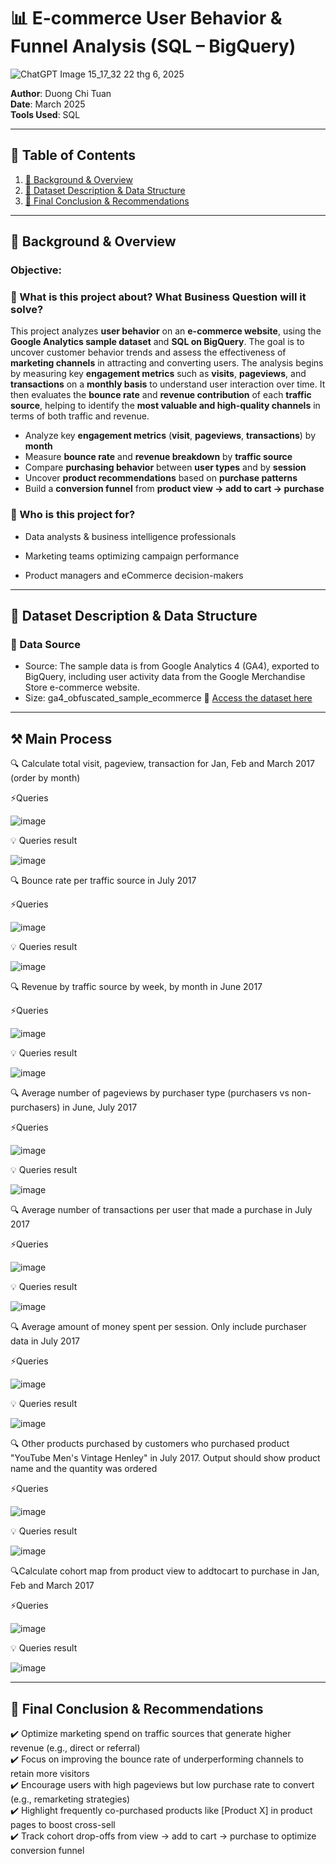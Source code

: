 # 📊 E-commerce User Behavior & Funnel Analysis (SQL – BigQuery)

![ChatGPT Image 15_17_32 22 thg 6, 2025](https://github.com/user-attachments/assets/c3229216-4711-472e-a44d-f43257134274)

**Author**: Duong Chi Tuan  
**Date**: March 2025  
**Tools Used**: SQL

---

## 📑 Table of Contents  
1. [📌 Background & Overview](#-background--overview)  
2. [📂 Dataset Description & Data Structure](#-dataset-description--data-structure)  
3. [🔎 Final Conclusion & Recommendations](#-final-conclusion--recommendations)

---

## 📌 Background & Overview  

### Objective:
### 📖 What is this project about? What Business Question will it solve?

This project analyzes **user behavior** on an **e-commerce website**, using the **Google Analytics sample dataset** and **SQL on BigQuery**. The goal is to uncover customer behavior trends and assess the effectiveness of **marketing channels** in attracting and converting users. The analysis begins by measuring key **engagement metrics** such as **visits**, **pageviews**, and **transactions** on a **monthly basis** to understand user interaction over time. It then evaluates the **bounce rate** and **revenue contribution** of each **traffic source**, helping to identify the **most valuable and high-quality channels** in terms of both traffic and revenue.
 
- Analyze key **engagement metrics** (**visit**, **pageviews**, **transactions**) by **month**
- Measure **bounce rate** and **revenue breakdown** by **traffic source**
- Compare **purchasing behavior** between **user types** and by **session**
- Uncover **product recommendations** based on **purchase patterns**
- Build a **conversion funnel** from **product view → add to cart → purchase**

### 👤 Who is this project for?  

- Data analysts & business intelligence professionals

- Marketing teams optimizing campaign performance

- Product managers and eCommerce decision-makers
 
---

## 📂 Dataset Description & Data Structure  

### 📌 Data Source  
- Source: The sample data is from Google Analytics 4 (GA4), exported to BigQuery, including user activity data from the Google Merchandise Store e-commerce website.  
- Size: ga4_obfuscated_sample_ecommerce
🔗 [Access the dataset here](https://console.cloud.google.com/bigquery?inv=1&invt=Ab1wuA&project=project-sql-453615&ws=!1m10!1m4!4m3!1sbigquery-public-data!2sgoogle_analytics_sample!3sga_sessions_20170801!1m4!1m3!1sproject-sql-453615!2sbquxjob_1998eeea_197d018f89f!3sUS)
---

## ⚒️ Main Process

🔍 Calculate total visit, pageview, transaction for Jan, Feb and March 2017 (order by month)

⚡Queries

![image](https://github.com/user-attachments/assets/f1166d9a-6d9e-447d-81d2-ecf8742e4060)

💡 Queries result  

![image](https://github.com/user-attachments/assets/64503f79-f4a3-47eb-be5c-a779368c71fc)

🔍 Bounce rate per traffic source in July 2017 

⚡Queries

![image](https://github.com/user-attachments/assets/d870a107-5663-4f90-8d36-6416f1c49dd2)

💡 Queries result

![image](https://github.com/user-attachments/assets/50b14315-dba5-4ac7-9633-861dc172abf8)

🔍 Revenue by traffic source by week, by month in June 2017

⚡Queries

![image](https://github.com/user-attachments/assets/0ef81d6c-55d1-4467-97da-36535d65ac67)

💡 Queries result

![image](https://github.com/user-attachments/assets/b9740ada-2c20-468d-9a59-c24be96dc3a9)

🔍  Average number of pageviews by purchaser type (purchasers vs non-purchasers) in June, July 2017

⚡Queries

![image](https://github.com/user-attachments/assets/99fdb9ee-a8b8-4cce-960f-c2e5d10db408)

💡 Queries result

![image](https://github.com/user-attachments/assets/5c8a70d4-40e1-4771-9bd6-6612289227de)

🔍 Average number of transactions per user that made a purchase in July 2017

⚡Queries

![image](https://github.com/user-attachments/assets/47c084a6-5023-4dea-883d-fce11077785e)

💡 Queries result

![image](https://github.com/user-attachments/assets/5c8a70d4-40e1-4771-9bd6-6612289227de)

🔍 Average amount of money spent per session. Only include purchaser data in July 2017

⚡Queries

![image](https://github.com/user-attachments/assets/2f70597f-7cdf-4079-94da-bd39dd8a79c9)

💡 Queries result

![image](https://github.com/user-attachments/assets/9e61817d-1018-4836-85b4-2e2ee37ad20d)

🔍 Other products purchased by customers who purchased product "YouTube Men's Vintage Henley" in July 2017. Output should show product name and the quantity was ordered

⚡Queries

![image](https://github.com/user-attachments/assets/f6a39000-e02b-463a-912b-a848127e5b9a)

💡 Queries result

![image](https://github.com/user-attachments/assets/04d472d1-c1b0-4a30-99a7-42c2d3f4e992)

🔍Calculate cohort map from product view to addtocart to purchase in Jan, Feb and March 2017

⚡Queries

![image](https://github.com/user-attachments/assets/1672c27d-8cb2-49a0-9066-887de56fe57c)

💡 Queries result

![image](https://github.com/user-attachments/assets/1b0812ae-b308-4d11-9bcf-6e5eeba732e0)

---

## 🔎 Final Conclusion & Recommendations  
✔️ Optimize marketing spend on traffic sources that generate higher revenue (e.g., direct or referral)  
✔️ Focus on improving the bounce rate of underperforming channels to retain more visitors  
✔️ Encourage users with high pageviews but low purchase rate to convert (e.g., remarketing strategies)  
✔️ Highlight frequently co-purchased products like [Product X] in product pages to boost cross-sell  
✔️ Track cohort drop-offs from view → add to cart → purchase to optimize conversion funnel

